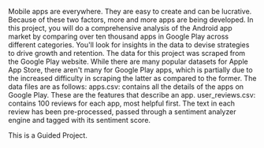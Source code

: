 Mobile apps are everywhere. They are easy to create and can be lucrative. 
Because of these two factors, more and more apps are being developed. 
In this project,
you will do a comprehensive analysis of the Android app market by comparing over ten thousand apps in Google Play across different categories.
You'll look for insights in the data to devise strategies to drive growth and retention.
The data for this project was scraped from the Google Play website. 
While there are many popular datasets for Apple App Store, there aren't many for Google Play apps, which is partially due to the increased difficulty in scraping the latter as compared to the former. 
The data files are as follows:
apps.csv: contains all the details of the apps on Google Play. These are the features that describe an app.
user_reviews.csv: contains 100 reviews for each app, most helpful first. The text in each review has been pre-processed, passed through a sentiment analyzer engine and tagged with its sentiment score.

This is a Guided Project.
